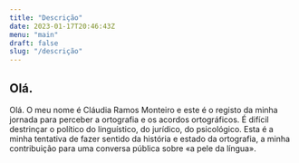 ```yaml
---
title: "Descrição"
date: 2023-01-17T20:46:43Z
menu: "main"
draft: false
slug: "/descrição"
---
```


## Olá.

Olá. O meu nome é Cláudia Ramos Monteiro e este é o registo da minha jornada para perceber a ortografia e os acordos ortográficos. É difícil destrinçar o político do linguístico, do jurídico, do psicológico. Esta é a minha tentativa de fazer sentido da história e estado da ortografia, a minha contribuição para uma conversa pública sobre «a pele da língua».